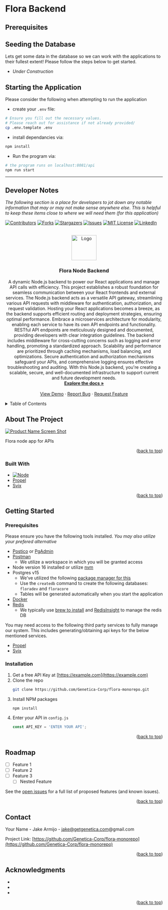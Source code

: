 # Flora Backend

## Prerequisites


## Seeding the Database
Lets get some data in the database so we can work with the applications to their fullest extent! Please follow the steps below to get started.
- _Under Construction_

## Starting the Application

Please consider the following when attempting to run the application

- create your `.env` file:
```bash
# Ensure you fill out the necessary values.
# Please reach out for assistance if not already provided/
cp .env.template .env
```

- install dependancies via:
```bash
npm install
```

- Run the program via:
```bash
# the program runs on localhost:8081/api
npm run start
```

- - - - 
## Developer Notes
_The following section is a place for developers to jot down any notable information that may or may not make sense anywhere else. This is helpful to keep these items close to where we will need them (for this application)_


<!-- Improved compatibility of back to top link: See: https://github.com/othneildrew/Best-README-Template/pull/73 -->
<a name="readme-top"></a>
<!--
*** Thanks for checking out the Best-README-Template. If you have a suggestion
*** that would make this better, please fork the repo and create a pull request
*** or simply open an issue with the tag "enhancement".
*** Don't forget to give the project a star!
*** Thanks again! Now go create something AMAZING! :D
-->



<!-- PROJECT SHIELDS -->
<!--
*** I'm using markdown "reference style" links for readability.
*** Reference links are enclosed in brackets [ ] instead of parentheses ( ).
*** See the bottom of this document for the declaration of the reference variables
*** for contributors-url, forks-url, etc. This is an optional, concise syntax you may use.
*** https://www.markdownguide.org/basic-syntax/#reference-style-links
-->
[![Contributors][contributors-shield]][contributors-url]
[![Forks][forks-shield]][forks-url]
[![Stargazers][stars-shield]][stars-url]
[![Issues][issues-shield]][issues-url]
[![MIT License][license-shield]][license-url]
[![LinkedIn][linkedin-shield]][linkedin-url]



<!-- PROJECT LOGO -->
<br />
<div align="center">
  <a href="https://github.com/Genetica-Corp/flora-monorepo">
    <img src="images/logo.png" alt="Logo" width="80" height="80">
  </a>

<h3 align="center">Flora Node Backend</h3>

  <p align="center">
    A dynamic Node.js backend to power our React applications and manage API calls with efficiency. This project establishes a robust foundation for seamless communication between your React frontends and external services. The Node.js backend acts as a versatile API gateway, streamlining various API requests with middleware for authentication, authorization, and request validation. Hosting your React applications becomes a breeze, as the backend supports efficient routing and deployment strategies, ensuring optimal performance. Embrace a microservices architecture for modularity, enabling each service to have its own API endpoints and functionality. RESTful API endpoints are meticulously designed and documented, providing developers with clear integration guidelines. The backend includes middleware for cross-cutting concerns such as logging and error handling, promoting a standardized approach. Scalability and performance are prioritized through caching mechanisms, load balancing, and optimizations. Secure authentication and authorization mechanisms safeguard your APIs, and comprehensive logging ensures effective troubleshooting and auditing. With this Node.js backend, you're creating a scalable, secure, and well-documented infrastructure to support current and future development needs.
    <br />
    <a href="https://github.com/Genetica-Corp/flora-monorepo"><strong>Explore the docs »</strong></a>
    <br />
    <br />
    <a href="https://github.com/Genetica-Corp/flora-monorepo">View Demo</a>
    ·
    <a href="https://github.com/Genetica-Corp/flora-monorepo/issues">Report Bug</a>
    ·
    <a href="https://github.com/Genetica-Corp/flora-monorepo/issues">Request Feature</a>
  </p>
</div>



<!-- TABLE OF CONTENTS -->
<details>
  <summary>Table of Contents</summary>
  <ol>
    <li>
      <a href="#about-the-project">About The Project</a>
      <ul>
        <li><a href="#built-with">Built With</a></li>
      </ul>
    </li>
    <li>
      <a href="#getting-started">Getting Started</a>
      <ul>
        <li><a href="#prerequisites">Prerequisites</a></li>
        <li><a href="#installation">Installation</a></li>
      </ul>
    </li>
    <li><a href="#usage">Usage</a></li>
    <li><a href="#roadmap">Roadmap</a></li>
    <li><a href="#contributing">Contributing</a></li>
    <li><a href="#license">License</a></li>
    <li><a href="#contact">Contact</a></li>
    <li><a href="#acknowledgments">Acknowledgments</a></li>
  </ol>
</details>



<!-- ABOUT THE PROJECT -->
## About The Project

[![Product Name Screen Shot][product-screenshot]](https://example.com)

Flora node app for APIs

<p align="right">(<a href="#readme-top">back to top</a>)</p>



### Built With

* [![Node][Node.js]][Node-url]
* [Propel](https://app.propelauth.com/)
* [Svix](https://www.svix.com/)

<p align="right">(<a href="#readme-top">back to top</a>)</p>



<!-- GETTING STARTED -->
## Getting Started

### Prerequisites

Please ensure you have the following tools installed. _You may also utilize your prefered alternative_
- [Postico](https://eggerapps.at/postico2/) or [PgAdmin](https://www.pgadmin.org/)
- [Postman](https://www.postman.com/)
  - We utilize a workspace in which you will be granted access
- Node version 16 installed or utilize [nvm](https://github.com/nvm-sh/nvm)
- Postgres v15
  - We've utilized the following [package manager for this](https://formulae.brew.sh/formula/postgresql@15)
  - Use the `createdb` command to create the following databases: `floradev` and `floracore`
  - Tables will be generated automatically when you start the application
- [Docker](https://www.docker.com/products/docker-desktop/)
- [Redis](https://redis.io/)
  - We typically use [brew to install](https://redis.io/docs/install/install-redis/install-redis-on-mac-os/) and [RedisInsight](https://redis.com/redis-enterprise/redis-insight/) to manage the redis DB

You may need access to the following third party services to fully manage our system. This includes generating/obtaining api keys for the below mentioned services.
- [Propel](https://app.propelauth.com/)
- [Svix](https://www.svix.com/)

### Installation

1. Get a free API Key at [https://example.com](https://example.com)
2. Clone the repo
   ```sh
   git clone https://github.com/Genetica-Corp/flora-monorepo.git
   ```
3. Install NPM packages
   ```sh
   npm install
   ```
4. Enter your API in `config.js`
   ```js
   const API_KEY = 'ENTER YOUR API';
   ```

<p align="right">(<a href="#readme-top">back to top</a>)</p>


<!-- ROADMAP -->
## Roadmap

- [ ] Feature 1
- [ ] Feature 2
- [ ] Feature 3
    - [ ] Nested Feature

See the [open issues](https://github.com/Genetica-Corp/flora-monorepo/issues) for a full list of proposed features (and known issues).

<p align="right">(<a href="#readme-top">back to top</a>)</p>

<!-- CONTACT -->
## Contact

Your Name - Jake Armijo - jake@getgenetica.com@gmail.com

Project Link: [https://github.com/Genetica-Corp/flora-monorepo](https://github.com/Genetica-Corp/flora-monorepo)

<p align="right">(<a href="#readme-top">back to top</a>)</p>



<!-- ACKNOWLEDGMENTS -->
## Acknowledgments

* []()
* []()
* []()

<p align="right">(<a href="#readme-top">back to top</a>)</p>



<!-- MARKDOWN LINKS & IMAGES -->
<!-- https://www.markdownguide.org/basic-syntax/#reference-style-links -->
[contributors-shield]: https://img.shields.io/github/contributors/Genetica-Corp/flora-monorepo.svg?style=for-the-badge
[contributors-url]: https://github.com/Genetica-Corp/flora-monorepo/graphs/contributors
[forks-shield]: https://img.shields.io/github/forks/Genetica-Corp/flora-monorepo.svg?style=for-the-badge
[forks-url]: https://github.com/Genetica-Corp/flora-monorepo/network/members
[stars-shield]: https://img.shields.io/github/stars/Genetica-Corp/flora-monorepo.svg?style=for-the-badge
[stars-url]: https://github.com/Genetica-Corp/flora-monorepo/stargazers
[issues-shield]: https://img.shields.io/github/issues/Genetica-Corp/flora-monorepo.svg?style=for-the-badge
[issues-url]: https://github.com/Genetica-Corp/flora-monorepo/issues
[license-shield]: https://img.shields.io/github/license/Genetica-Corp/flora-monorepo.svg?style=for-the-badge
[license-url]: https://github.com/Genetica-Corp/flora-monorepo/blob/master/LICENSE.txt
[linkedin-shield]: https://img.shields.io/badge/-LinkedIn-black.svg?style=for-the-badge&logo=linkedin&colorB=555
[linkedin-url]: https://linkedin.com/in/linkedin_username
[product-screenshot]: images/screenshot.png
[Node.js]: https://img.shields.io/badge/Node.js-339933?style=for-the-badge&logo=node.js&logoColor=white
[Node-url]: https://nodejs.org/en
[React.js]: https://img.shields.io/badge/React-20232A?style=for-the-badge&logo=react&logoColor=61DAFB
[React-url]: https://reactjs.org/